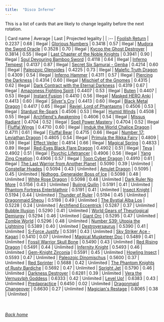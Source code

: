 ```yaml
---
title:  "Disco Inferno"
---
```


This is a list of cards that are likely to change legality before the next rotation.

| Card name | Average | Last | Projected legality |
| :-- |
[Foolish Return](https://db.ygoprodeck.com/card/?search=Foolish%20Return) | 0.2237 | 0.68 | Illegal |
[Glorious Numbers](https://db.ygoprodeck.com/card/?search=Glorious%20Numbers) | 0.3418 | 0.57 | Illegal |
[Mudora the Sword Oracle](https://db.ygoprodeck.com/card/?search=Mudora%20the%20Sword%20Oracle) | 0.3528 | 0.70 | Illegal |
[Kycoo the Ghost Destroyer](https://db.ygoprodeck.com/card/?search=Kycoo%20the%20Ghost%20Destroyer) | 0.3814 | 0.55 | Illegal |
[Last Chapter of the Noble Knights](https://db.ygoprodeck.com/card/?search=Last%20Chapter%20of%20the%20Noble%20Knights) | 0.3941 | 0.90 | Illegal |
[Soul Devouring Bamboo Sword](https://db.ygoprodeck.com/card/?search=Soul%20Devouring%20Bamboo%20Sword) | 0.4118 | 0.64 | Illegal |
[Inferno Tempest](https://db.ygoprodeck.com/card/?search=Inferno%20Tempest) | 0.4137 | 0.87 | Illegal |
[Secret Six Samurai - Genba](https://db.ygoprodeck.com/card/?search=Secret%20Six%20Samurai%20-%20Genba) | 0.4214 | 0.60 | Illegal |
[Paleozoic Olenoides](https://db.ygoprodeck.com/card/?search=Paleozoic%20Olenoides) | 0.4225 | 0.73 | Illegal |
[Malefic Truth Dragon](https://db.ygoprodeck.com/card/?search=Malefic%20Truth%20Dragon) | 0.4309 | 0.54 | Illegal |
[Inferno Hammer](https://db.ygoprodeck.com/card/?search=Inferno%20Hammer) | 0.4311 | 0.57 | Illegal |
[Piercing the Darkness](https://db.ygoprodeck.com/card/?search=Piercing%20the%20Darkness) | 0.4314 | 0.60 | Illegal |
[Mischief of the Gnomes](https://db.ygoprodeck.com/card/?search=Mischief%20of%20the%20Gnomes) | 0.4315 | 0.62 | Illegal |
[Dark Contract with the Eternal Darkness](https://db.ygoprodeck.com/card/?search=Dark%20Contract%20with%20the%20Eternal%20Darkness) | 0.4319 | 0.67 | Illegal |
[Amazoness Fighting Spirit](https://db.ygoprodeck.com/card/?search=Amazoness%20Fighting%20Spirit) | 0.4407 | 0.53 | Illegal |
[Buten](https://db.ygoprodeck.com/card/?search=Buten) | 0.4407 | 0.53 | Illegal |
[Instant Fusion](https://db.ygoprodeck.com/card/?search=Instant%20Fusion) | 0.4410 | 0.56 | Illegal |
[Masked HERO Anki](https://db.ygoprodeck.com/card/?search=Masked%20HERO%20Anki) | 0.4413 | 0.60 | Illegal |
[Silver's Cry](https://db.ygoprodeck.com/card/?search=Silver's%20Cry) | 0.4413 | 0.60 | Illegal |
[Black Metal Dragon](https://db.ygoprodeck.com/card/?search=Black%20Metal%20Dragon) | 0.4417 | 0.65 | Illegal |
[Raviel, Lord of Phantasms](https://db.ygoprodeck.com/card/?search=Raviel,%20Lord%20of%20Phantasms) | 0.4506 | 0.53 | Illegal |
[Stardust Re-Spark](https://db.ygoprodeck.com/card/?search=Stardust%20Re-Spark) | 0.4506 | 0.53 | Illegal |
[Humid Winds](https://db.ygoprodeck.com/card/?search=Humid%20Winds) | 0.4508 | 0.55 | Illegal |
[Archfiend's Awakening](https://db.ygoprodeck.com/card/?search=Archfiend's%20Awakening) | 0.4606 | 0.54 | Illegal |
[Missus Radiant](https://db.ygoprodeck.com/card/?search=Missus%20Radiant) | 0.4704 | 0.52 | Illegal |
[Spell Power Mastery](https://db.ygoprodeck.com/card/?search=Spell%20Power%20Mastery) | 0.4704 | 0.52 | Illegal |
[Fluffal Wings](https://db.ygoprodeck.com/card/?search=Fluffal%20Wings) | 0.4710 | 0.60 | Illegal |
[Imduk the World Chalice Dragon](https://db.ygoprodeck.com/card/?search=Imduk%20the%20World%20Chalice%20Dragon) | 0.4711 | 0.61 | Illegal |
[Fluffal Bear](https://db.ygoprodeck.com/card/?search=Fluffal%20Bear) | 0.4715 | 0.66 | Illegal |
[Number 17: Leviathan Dragon](https://db.ygoprodeck.com/card/?search=Number%2017:%20Leviathan%20Dragon) | 0.4805 | 0.54 | Illegal |
[Primula the Rikka Fairy](https://db.ygoprodeck.com/card/?search=Primula%20the%20Rikka%20Fairy) | 0.4809 | 0.59 | Illegal |
[Effect Veiler](https://db.ygoprodeck.com/card/?search=Effect%20Veiler) | 0.4814 | 0.66 | Illegal |
[Magical Spring](https://db.ygoprodeck.com/card/?search=Magical%20Spring) | 0.4833 | 0.89 | Illegal |
[Red-Eyes Black Flare Dragon](https://db.ygoprodeck.com/card/?search=Red-Eyes%20Black%20Flare%20Dragon) | 0.4902 | 0.51 | Illegal |
[Teva](https://db.ygoprodeck.com/card/?search=Teva) | 0.4902 | 0.51 | Illegal |
[Psychic Lifetrancer](https://db.ygoprodeck.com/card/?search=Psychic%20Lifetrancer) | 0.4906 | 0.56 | Illegal |
[Yang Zing Creation](https://db.ygoprodeck.com/card/?search=Yang%20Zing%20Creation) | 0.4906 | 0.57 | Illegal |
[Toon Cyber Dragon](https://db.ygoprodeck.com/card/?search=Toon%20Cyber%20Dragon) | 0.4910 | 0.61 | Illegal |
[The Last Warrior from Another Planet](https://db.ygoprodeck.com/card/?search=The%20Last%20Warrior%20from%20Another%20Planet) | 0.5090 | 0.39 | Unlimited |
[Constellar Hyades](https://db.ygoprodeck.com/card/?search=Constellar%20Hyades) | 0.5094 | 0.43 | Unlimited |
[Amulet Dragon](https://db.ygoprodeck.com/card/?search=Amulet%20Dragon) | 0.5095 | 0.45 | Unlimited |
[Nidhogg, Generaider Boss of Ice](https://db.ygoprodeck.com/card/?search=Nidhogg,%20Generaider%20Boss%20of%20Ice) | 0.5098 | 0.48 | Unlimited |
[White Rose Dragon](https://db.ygoprodeck.com/card/?search=White%20Rose%20Dragon) | 0.5098 | 0.48 | Unlimited |
[Dark Ruler No More](https://db.ygoprodeck.com/card/?search=Dark%20Ruler%20No%20More) | 0.5156 | 0.43 | Unlimited |
[Bujingi Quilin](https://db.ygoprodeck.com/card/?search=Bujingi%20Quilin) | 0.5191 | 0.41 | Unlimited |
[Phantom Fortress Enterblathnir](https://db.ygoprodeck.com/card/?search=Phantom%20Fortress%20Enterblathnir) | 0.5191 | 0.41 | Unlimited |
[Insect Knight](https://db.ygoprodeck.com/card/?search=Insect%20Knight) | 0.5194 | 0.44 | Unlimited |
[Thunder of Ruler](https://db.ygoprodeck.com/card/?search=Thunder%20of%20Ruler) | 0.5194 | 0.45 | Unlimited |
[Dragonmaid Sheou](https://db.ygoprodeck.com/card/?search=Dragonmaid%20Sheou) | 0.5198 | 0.49 | Unlimited |
[The Bystial Alba Los](https://db.ygoprodeck.com/card/?search=The%20Bystial%20Alba%20Los) | 0.5228 | 0.24 | Unlimited |
[Archfiend Eccentrick](https://db.ygoprodeck.com/card/?search=Archfiend%20Eccentrick) | 0.5287 | 0.37 | Unlimited |
[Bubble Illusion](https://db.ygoprodeck.com/card/?search=Bubble%20Illusion) | 0.5290 | 0.41 | Unlimited |
[World Gears of Theurlogical Demiurgy](https://db.ygoprodeck.com/card/?search=World%20Gears%20of%20Theurlogical%20Demiurgy) | 0.5294 | 0.46 | Unlimited |
[Giant Orc](https://db.ygoprodeck.com/card/?search=Giant%20Orc) | 0.5295 | 0.47 | Unlimited |
[Zombie World](https://db.ygoprodeck.com/card/?search=Zombie%20World) | 0.5296 | 0.48 | Unlimited |
[Number S39: Utopia the Lightning](https://db.ygoprodeck.com/card/?search=Number%20S39:%20Utopia%20the%20Lightning) | 0.5389 | 0.40 | Unlimited |
[Destroyersaurus](https://db.ygoprodeck.com/card/?search=Destroyersaurus) | 0.5390 | 0.41 | Unlimited |
[S-Force Justify](https://db.ygoprodeck.com/card/?search=S-Force%20Justify) | 0.5391 | 0.43 | Unlimited |
[Sky Striker Ace - Kagari](https://db.ygoprodeck.com/card/?search=Sky%20Striker%20Ace%20-%20Kagari) | 0.5410 | 0.07 | Unlimited |
[Magical Musketeer Doc](https://db.ygoprodeck.com/card/?search=Magical%20Musketeer%20Doc) | 0.5489 | 0.41 | Unlimited |
[Fossil Warrior Skull Bone](https://db.ygoprodeck.com/card/?search=Fossil%20Warrior%20Skull%20Bone) | 0.5490 | 0.43 | Unlimited |
[Red Rising Dragon](https://db.ygoprodeck.com/card/?search=Red%20Rising%20Dragon) | 0.5491 | 0.44 | Unlimited |
[Infernity Knight](https://db.ygoprodeck.com/card/?search=Infernity%20Knight) | 0.5493 | 0.46 | Unlimited |
[Gem-Knight Zirconia](https://db.ygoprodeck.com/card/?search=Gem-Knight%20Zirconia) | 0.5591 | 0.45 | Unlimited |
[Howling Insect](https://db.ygoprodeck.com/card/?search=Howling%20Insect) | 0.5593 | 0.47 | Unlimited |
[Paleozoic Dinomischus](https://db.ygoprodeck.com/card/?search=Paleozoic%20Dinomischus) | 0.5600 | 0.37 | Unlimited |
[Red Sprinter](https://db.ygoprodeck.com/card/?search=Red%20Sprinter) | 0.5688 | 0.42 | Unlimited |
[The Phantom Knights of Rusty Bardiche](https://db.ygoprodeck.com/card/?search=The%20Phantom%20Knights%20of%20Rusty%20Bardiche) | 0.5692 | 0.47 | Unlimited |
[Spright Jet](https://db.ygoprodeck.com/card/?search=Spright%20Jet) | 0.5790 | 0.46 | Unlimited |
[Darkness Destroyer](https://db.ygoprodeck.com/card/?search=Darkness%20Destroyer) | 0.6281 | 0.39 | Unlimited |
[Vera the Vernusylph Goddess](https://db.ygoprodeck.com/card/?search=Vera%20the%20Vernusylph%20Goddess) | 0.6333 | 0.42 | Unlimited |
[Level Up!](https://db.ygoprodeck.com/card/?search=Level%20Up!) | 0.6383 | 0.43 | Unlimited |
[Predapractice](https://db.ygoprodeck.com/card/?search=Predapractice) | 0.6450 | 0.02 | Unlimited |
[Dragonmaid Changeover](https://db.ygoprodeck.com/card/?search=Dragonmaid%20Changeover) | 0.6630 | 0.27 | Unlimited |
[Magician's Restage](https://db.ygoprodeck.com/card/?search=Magician's%20Restage) | 0.8065 | 0.38 | Unlimited |

<br>

###### [Back home](index)